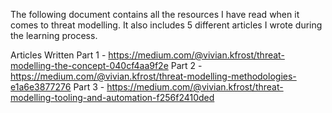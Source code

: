 The following document contains all the resources I have read when it comes to threat modelling. It also includes 5 different articles I wrote during the learning process. 

Articles Written
Part 1 - https://medium.com/@vivian.kfrost/threat-modelling-the-concept-040cf4aa9f2e
Part 2 - https://medium.com/@vivian.kfrost/threat-modelling-methodologies-e1a6e3877276
Part 3 - https://medium.com/@vivian.kfrost/threat-modelling-tooling-and-automation-f256f2410ded

